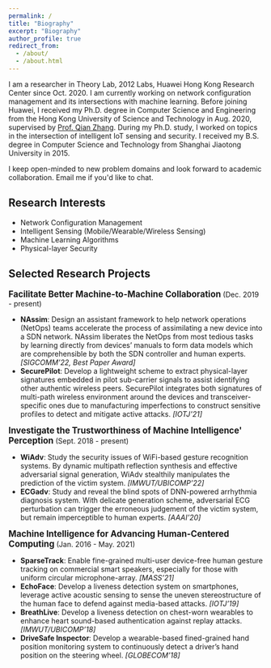 ```yaml
---
permalink: /
title: "Biography"
excerpt: "Biography"
author_profile: true
redirect_from: 
  - /about/
  - /about.html
---
```


I am a researcher in Theory Lab, 2012 Labs, Huawei Hong Kong Research Center since Oct. 2020. I am currently working on network configuration management and its intersections with machine learning.
Before joining Huawei, I received my Ph.D. degree in Computer Science and Engineering from the Hong Kong University of Science and Technology in Aug. 2020, supervised by [Prof. Qian Zhang](https://www.cse.ust.hk/~qianzh/). During my Ph.D. study, I worked on topics in the intersection of intelligent IoT sensing and security. 
I received my B.S. degree in Computer Science and Technology from Shanghai Jiaotong University in 2015. 

I keep open-minded to new problem domains and look forward to academic collaboration. Email me if you'd like to chat. 

<!-- I always welcome motivated students to do long-term research with me. Email me if you'd like to chat! -->
<!-- ## News
- 08/2022.  -->

## Research Interests
- Network Configuration Management
- Intelligent Sensing (Mobile/Wearable/Wireless Sensing) 
- Machine Learning Algorithms
- Physical-layer Security 

## Selected Research Projects
<big>**Facilitate Better Machine-to-Machine Collaboration**</big> (Dec. 2019 - present)
- **NAssim**: Design an assistant framework to help network operations (NetOps) teams accelerate the process of assimilating a new device into a SDN network. NAssim liberates the NetOps from most tedious tasks by learning directly from devices’ manuals to form data models which are comprehensible by both the SDN controller and human experts. *[SIGCOMM’22, Best Paper Award]*
- **SecurePilot**: Develop a lightweight scheme to extract physical-layer signatures embedded in pilot sub-carrier signals to assist identifying other authentic wireless peers. SecurePilot integrates both signatures of multi-path wireless environment around the devices and transceiver-specific ones due to manufacturing imperfections to construct sensitive profiles to detect and mitigate active attacks. *[IOTJ'21]*

<big>**Investigate the Trustworthiness of Machine Intelligence' Perception**</big>
(Sept. 2018 - present)
- **WiAdv**: Study the security issues of WiFi-based gesture recognition systems. By dynamic multipath reflection synthesis and effective adversarial signal generation, WiAdv stealthily manipulates the prediction of the victim system. *[IMWUT/UBICOMP’22]*
- **ECGadv**: Study and reveal the blind spots of DNN-powered arrhythmia diagnosis system. With delicate generation scheme, adversarial ECG perturbation can trigger the erroneous judgement of the victim system, but remain imperceptible to human experts. *[AAAI’20]*

<big>**Machine Intelligence for Advancing Human-Centered Computing**</big> (Jan. 2016 - May. 2021)
- **SparseTrack**: Enable fine-grained multi-user device-free human gesture tracking on commercial smart speakers, especially for those with uniform circular microphone-array. *[MASS’21]*
- **EchoFace**: Develop a liveness detection system on smartphones, leverage active acoustic sensing to sense the uneven stereostructure of the human face to defend against media-based attacks. *[IOTJ’19]*
- **BreathLive**: Develop a liveness detection on chest-worn wearables to enhance heart sound-based authentication against replay attacks. *[IMWUT/UBICOMP’18]*
- **DriveSafe Inspector**: Develop a wearable-based fined-grained hand position monitoring system to continuously detect a driver’s hand position on the steering wheel. *[GLOBECOM’18]*

